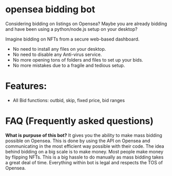 # opensea bidding bot
Considering bidding on listings on Opensea? Maybe you are already bidding and have been using a python/node.js setup on your desktop?

Imagine bidding on NFTs from a secure web-based dashboard.

- No need to install any files on your desktop.
- No need to disable any Anti-virus service.
- No more opening tons of folders and files to set up your bids.
- No more mistakes due to a fragile and tedious setup.  
  


# Features:
- All Bid functions: outbid, skip, fixed price, bid ranges
  



# FAQ (Frequently asked questions)
__What is purpuse of this bot?__ It gives you the ability to make mass bidding possible on Opensea. This is done by using the API on Opensea and communicating in the most efficient way possible with their code. The idea behind bidding on a big scale is to make money. Most people make money by flipping NFTs. This is a big hassle to do manually as mass bidding takes a great deal of time. Everything within bot is legal and respects the TOS of Opensea.
